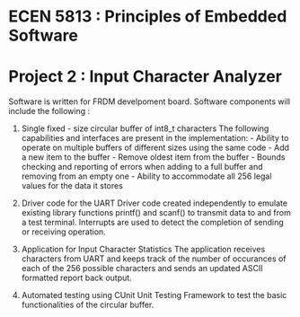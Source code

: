 # ECEN 5813 :  Principles of Embedded Software
# Project 2 : Input Character Analyzer

Software is written for FRDM develpoment board. Software components will include
the following :

1. Single fixed - size circular buffer of int8_t characters
	The following capabilities and interfaces are present in the implementation:
		- Ability to operate on multiple buffers of different sizes using the same code
		- Add a new item to the buffer
		- Remove oldest item from the buffer
		- Bounds checking and reporting of errors when adding to a full buffer and 
		  removing from an empty one
		- Ability to accommodate all 256 legal values for the data it stores
		
2. Driver code for the UART
	Driver code created independently to emulate existing library functions printf() and scanf()
	to transmit data to and from a test terminal. Interrupts are used to detect the 
	completion of sending or receiving operation.
	
3. Application for Input Character Statistics
	The application receives characters from UART and keeps track of the number of occurances 
	of each of the 256 possible characters and sends an updated ASCII formatted report back 
	output.
	
4. Automated testing using CUnit Unit Testing Framework to test the basic functionalities
   of the circular buffer.
